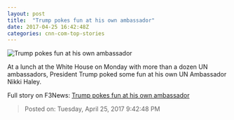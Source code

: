 ```yaml
---
layout: post
title:  "Trump pokes fun at his own ambassador"
date: 2017-04-25 16:42:48Z
categories: cnn-com-top-stories
---
```


![Trump pokes fun at his own ambassador](http://i2.cdn.cnn.com/cnnnext/dam/assets/151209072727-nikki-haley-donald-trump-super-tease.jpg)

At a lunch at the White House on Monday with more than a dozen UN ambassadors, President Trump poked some fun at his own UN Ambassador Nikki Haley.


Full story on F3News: [Trump pokes fun at his own ambassador](http://www.f3nws.com/n/YaksrH)

> Posted on: Tuesday, April 25, 2017 9:42:48 PM

